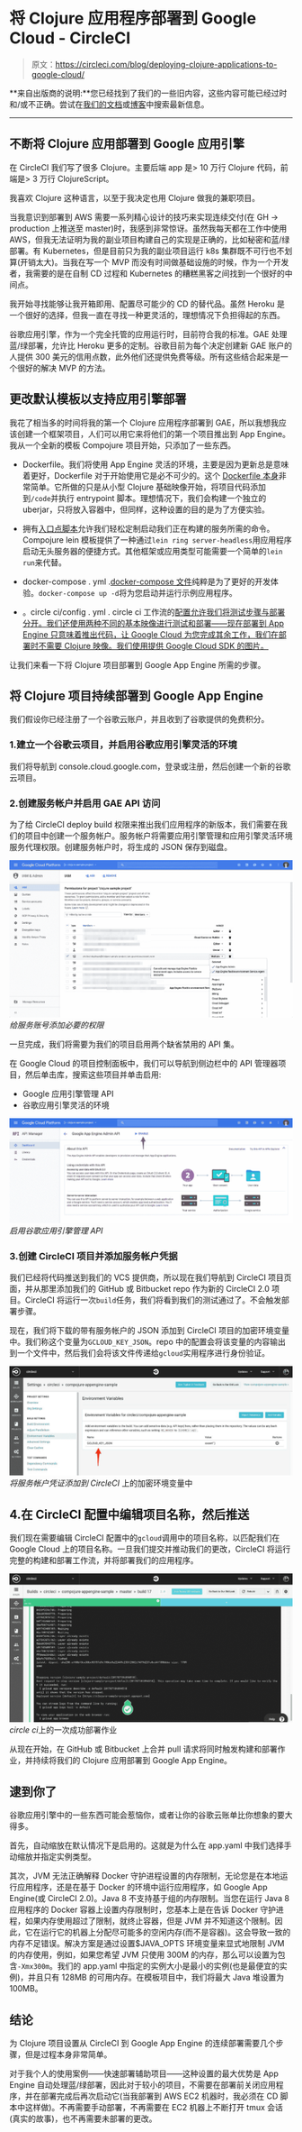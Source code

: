 # 将 Clojure 应用程序部署到 Google Cloud - CircleCI

> 原文：<https://circleci.com/blog/deploying-clojure-applications-to-google-cloud/>

**来自出版商的说明:**您已经找到了我们的一些旧内容，这些内容可能已经过时和/或不正确。尝试在[我们的文档](https://circleci.com/docs/)或[博客](https://circleci.com/blog/)中搜索最新信息。

* * *

## 不断将 Clojure 应用部署到 Google 应用引擎

在 CircleCI 我们写了很多 Clojure。主要后端 app 是> 10 万行 Clojure 代码，前端是> 3 万行 ClojureScript。

我喜欢 Clojure 这种语言，以至于我决定也用 Clojure 做我的兼职项目。

当我意识到部署到 AWS 需要一系列精心设计的技巧来实现连续交付(在 GH -> production 上推送至 master)时，我感到非常惊讶。虽然我每天都在工作中使用 AWS，但我无法证明为我的副业项目构建自己的实现是正确的，比如秘密和蓝/绿部署。有 Kubernetes，但是目前只为我的副业项目运行 k8s 集群既不可行也不划算(开销太大)。当我在写一个 MVP 而没有时间做基础设施的时候，作为一个开发者，我需要的是在自制 CD 过程和 Kubernetes 的糟糕黑客之间找到一个很好的中间点。

我开始寻找能够让我开箱即用、配置尽可能少的 CD 的替代品。虽然 Heroku 是一个很好的选择，但我一直在寻找一种更灵活的，理想情况下负担得起的东西。

谷歌应用引擎，作为一个完全托管的应用运行时，目前符合我的标准。GAE 处理蓝/绿部署，允许比 Heroku 更多的定制。谷歌目前为每个决定创建新 GAE 账户的人提供 300 美元的信用点数，此外他们还提供免费等级。所有这些结合起来是一个很好的解决 MVP 的方法。

## 更改默认模板以支持应用引擎部署

我花了相当多的时间将我的第一个 Clojure 应用程序部署到 GAE，所以我想我应该创建一个框架项目，人们可以用它来将他们的第一个项目推出到 App Engine。我从一个全新的模板 Compojure 项目开始，只添加了一些东西。

*   Dockerfile。我们将使用 App Engine 灵活的环境，主要是因为更新总是意味着更好，Dockerfile 对于开始使用它是必不可少的。这个 [Dockerfile 本身](https://github.com/circleci/compojure-appengine-sample/blob/master/Dockerfile)非常简单。它所做的只是从小型 Clojure 基础映像开始，将项目代码添加到`/code`并执行 entrypoint 脚本。理想情况下，我们会构建一个独立的 uberjar，只将放入容器中，但同样，这种设置的目的是为了方便实验。

*   拥有[入口点脚本](https://github.com/circleci/compojure-appengine-sample/blob/master/docker-entrypoint.sh)允许我们轻松定制启动我们正在构建的服务所需的命令。Compojure lein 模板提供了一种通过`lein ring server-headless`用应用程序启动无头服务器的便捷方式。其他框架或应用类型可能需要一个简单的`lein run`来代替。

*   docker-compose . yml .[docker-compose 文件](https://github.com/circleci/compojure-appengine-sample/blob/master/docker-compose.yml)纯粹是为了更好的开发体验。`docker-compose up -d`将为您启动并运行示例应用程序。

*   。circle ci/config . yml . circle ci 工作流的[配置允许我们将测试步骤与部署分开。我们还使用两种不同的基本映像进行测试和部署——现在部署到 App Engine 只意味着推出代码，让 Google Cloud 为您完成其余工作，我们在部署时不需要 Clojure 映像。我们使用提供 Google Cloud SDK 的图片。](https://github.com/circleci/compojure-appengine-sample/blob/master/.circleci/config.yml)

让我们来看一下将 Clojure 项目部署到 Google App Engine 所需的步骤。

## 将 Clojure 项目持续部署到 Google App Engine

我们假设你已经注册了一个谷歌云账户，并且收到了谷歌提供的免费积分。

### 1.建立一个谷歌云项目，并启用谷歌应用引擎灵活的环境

我们将导航到 console.cloud.google.com，登录或注册，然后创建一个新的谷歌云项目。

### 2.创建服务帐户并启用 GAE API 访问

为了给 CircleCI deploy build 权限来推出我们应用程序的新版本，我们需要在我们的项目中创建一个服务帐户。服务帐户将需要应用引擎管理和应用引擎灵活环境服务代理权限。创建服务帐户时，将生成的 JSON 保存到磁盘。

![Adding necessary permissions to the service account](img/813339eff045bac0db704d770dabefe9.png) *给服务账号添加必要的权限*

一旦完成，我们将需要为我们的项目启用两个缺省禁用的 API 集。

在 Google Cloud 的项目控制面板中，我们可以导航到侧边栏中的 API 管理器项目，然后单击库，搜索这些项目并单击启用:

*   Google 应用引擎管理 API
*   谷歌应用引擎灵活的环境

![Enabling Google App Engine Admin API](img/567805eca106fcde9dc50a85880b02b8.png) *启用谷歌应用引擎管理 API*

### 3.创建 CircleCI 项目并添加服务帐户凭据

我们已经将代码推送到我们的 VCS 提供商，所以现在我们导航到 CircleCI 项目页面，并从那里添加我们的 GitHub 或 Bitbucket repo 作为新的 CircleCI 2.0 项目。CircleCI 将运行一次`build`任务，我们将看到我们的测试通过了。不会触发部署步骤。

现在，我们将下载的带有服务帐户的 JSON 添加到 CircleCI 项目的加密环境变量中。我们称这个变量为`GCLOUD_KEY_JSON`。repo 中的配置会将该变量的内容输出到一个文件中，然后我们会将该文件传递给`gcloud`实用程序进行身份验证。

![Adding the service account credentials to the encrypted env vars on CircleCI](img/ab73e9cfd914d433ea4756706d671c29.png) *将服务帐户凭证添加到 CircleCI* 上的加密环境变量中

## 4.在 CircleCI 配置中编辑项目名称，然后推送

我们现在需要编辑 CircleCI 配置中的`gcloud`调用中的项目名称，以匹配我们在 Google Cloud 上的项目名称。一旦我们提交并推动我们的更改，CircleCI 将运行完整的构建和部署工作流，并将部署我们的应用程序。

![A successful deploy job on CircleCI](img/b8f37bcf92b1bb140f993b6546211152.png)*circle ci*上的一次成功部署作业

从现在开始，在 GitHub 或 Bitbucket 上合并 pull 请求将同时触发构建和部署作业，并持续将我们的 Clojure 应用部署到 Google App Engine。

## 逮到你了

谷歌应用引擎中的一些东西可能会惹恼你，或者让你的谷歌云账单比你想象的要大得多。

首先，自动缩放在默认情况下是启用的。这就是为什么在 app.yaml 中我们选择手动缩放并指定实例类型。

其次，JVM 无法正确解释 Docker 守护进程设置的内存限制，无论您是在本地运行应用程序，还是在基于 Docker 的环境中运行应用程序，如 Google App Engine(或 CircleCI 2.0)。Java 8 不支持基于组的内存限制。当您在运行 Java 8 应用程序的 Docker 容器上设置内存限制时，您基本上是在告诉 Docker 守护进程，如果内存使用超过了限制，就终止容器，但是 JVM 并不知道这个限制。因此，它在运行它的机器上分配尽可能多的空闲内存(而不是容器)。这会导致一致的内存不足错误。解决方案是通过设置$JAVA_OPTS 环境变量来显式地限制 JVM 的内存使用，例如，如果您希望 JVM 只使用 300M 的内存，那么可以设置为包含`-Xmx300m`。我们的 app.yaml 中指定的实例大小是最小的实例(也是最便宜的实例)，并且只有 128MB 的可用内存。在模板项目中，我们将最大 Java 堆设置为 100MB。

## 结论

为 Clojure 项目设置从 CircleCI 到 Google App Engine 的连续部署需要几个步骤，但是过程本身非常简单。

对于我个人的使用案例——快速部署辅助项目——这种设置的最大优势是 App Engine 自动处理蓝/绿部署，因此对于较小的项目，不需要在部署前关闭应用程序，并在部署完成后再次启动它(当我部署到 AWS EC2 机器时，我必须在 CD 脚本中这样做)。不再需要手动部署，不再需要在 EC2 机器上不断打开 tmux 会话(真实的故事)，也不再需要未部署的更改。
